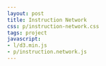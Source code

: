 ```yaml
---
layout: post
title: Instruction Network
css: p/instruction-network.css
tags: project
javascript: 
- l/d3.min.js
- p/instruction.network.js
---
```

<!-- <a class="btn btn-default btn-lg" href="/Instruction-Network/" role="button">Read the Post</a> --> 

<div id="svg"></div>